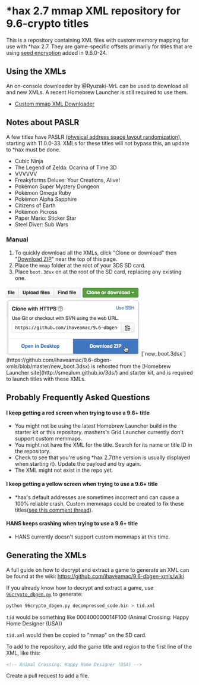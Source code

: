 # \*hax 2.7 mmap XML repository for 9.6-crypto titles
This is a repository containing XML files with custom memory mapping for use with \*hax 2.7. They are game-specific offsets primarily for titles that are using [seed encryption](https://3dbrew.org/wiki/Filesystem_services#SEEDDB) added in 9.6.0-24.

## Using the XMLs
An on-console downloader by @Ryuzaki-MrL can be used to download all and new XMLs. A recent Homebrew Launcher is still required to use them.
* [Custom mmap XML Downloader](https://gbatemp.net/threads/release-custom-mmap-xml-downloader.438878/)

## Notes about PASLR
A few titles have PASLR ([physical address space layout randomization](https://en.wikipedia.org/wiki/Address_space_layout_randomization)), starting with 11.0.0-33. XMLs for these titles will not bypass this, an update to \*hax must be done.
* Cubic Ninja
* The Legend of Zelda: Ocarina of Time 3D
* VVVVVV
* Freakyforms Deluxe: Your Creations, Alive!
* Pokémon Super Mystery Dungeon
* Pokémon Omega Ruby
* Pokémon Alpha Sapphire
* Citizens of Earth
* Pokémon Picross
* Paper Mario: Sticker Star
* Steel Diver: Sub Wars

### Manual
1. To quickly download all the XMLs, click "Clone or download" then "[Download ZIP](https://github.com/ihaveamac/9.6-dbgen-xmls/archive/master.zip)" near the top of this page.
2. Place the `mmap` folder at the root of your 3DS SD card.
3. Place `boot.3dsx` on at the root of the SD card, replacing any existing one.

<img src="https://github.com/ihaveamac/ihaveamac.github.io/raw/master/downloadzip.png" width="360" height="186">  
[`new_boot.3dsx`](https://github.com/ihaveamac/9.6-dbgen-xmls/blob/master/new_boot.3dsx) is rehosted from the [Homebrew Launcher site](http://smealum.github.io/3ds/) and starter kit, and is required to launch titles with these XMLs.

## Probably Frequently Asked Questions
#### I keep getting a red screen when trying to use a 9.6+ title
* You might not be using the latest Homebrew Launcher build in the starter kit or this repository. mashers's Grid Launcher currently don't support custom memmaps.
* You might not have the XML for the title. Search for its name or title ID in the repository.
* Check to see that you're using \*hax 2.7(the version is usually displayed when starting it). Update the payload and try again.
* The XML might not exist in the repo yet.

#### I keep getting a yellow screen when trying to use a 9.6+ title
* \*hax's default addresses are sometimes incorrect and can cause a 100% reliable crash. Custom memmaps could be created to fix these titles([see this comment thread](https://github.com/ihaveamac/9.6-dbgen-xmls/commit/9b80e89de4ce0e8c03cd03deb23b7a6548d6b2da#commitcomment-17429710)).

#### HANS keeps crashing when trying to use a 9.6+ title
* HANS currently doesn't support custom memmaps at this time.

## Generating the XMLs
A full guide on how to decrypt and extract a game to generate an XML can be found at the wiki: https://github.com/ihaveamac/9.6-dbgen-xmls/wiki

If you already know how to decrypt and extract a game, use [`96crypto_dbgen.py`](https://github.com/smealum/ninjhax2.x/blob/master/scripts/96crypto_dbgen.py) to generate:
```bash
python 96crypto_dbgen.py decompressed_code.bin > tid.xml
```
`tid` would be something like 000400000014F100 (Animal Crossing: Happy Home Designer (USA))

`tid.xml` would then be copied to "mmap" on the SD card.

To add to the repository, add the game title and region to the first line of the XML, like this:
```xml
<!-- Animal Crossing: Happy Home Designer (USA) -->
```
Create a pull request to add a file.
